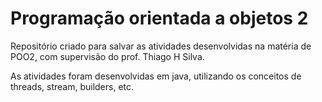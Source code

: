# Programação orientada a objetos 2
Repositório criado para salvar as atividades desenvolvidas na matéria de POO2, com supervisão do prof. Thiago H Silva.

As atividades foram desenvolvidas em java, utilizando os conceitos de threads, stream, builders, etc.

